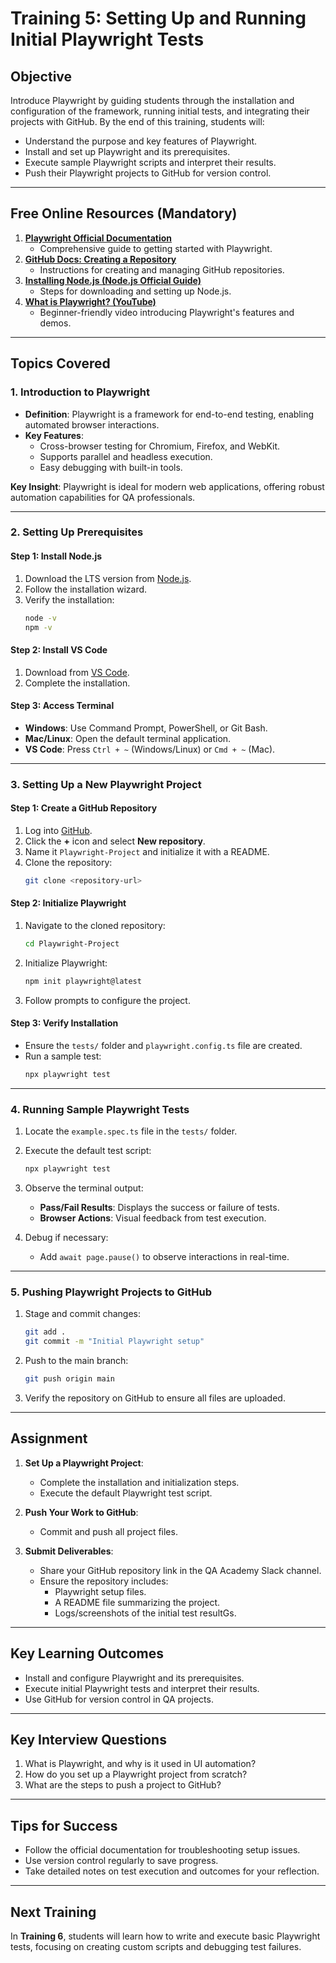 # **Training 5: Setting Up and Running Initial Playwright Tests**

## **Objective**

Introduce Playwright by guiding students through the installation and configuration of the framework, running initial tests, and integrating their projects with GitHub. By the end of this training, students will:

- Understand the purpose and key features of Playwright.
- Install and set up Playwright and its prerequisites.
- Execute sample Playwright scripts and interpret their results.
- Push their Playwright projects to GitHub for version control.

---

## **Free Online Resources (Mandatory)**

1. **[Playwright Official Documentation](https://playwright.dev/)**  
   - Comprehensive guide to getting started with Playwright.
2. **[GitHub Docs: Creating a Repository](https://docs.github.com/en/get-started/quickstart/create-a-repo)**  
   - Instructions for creating and managing GitHub repositories.
3. **[Installing Node.js (Node.js Official Guide)](https://nodejs.org/en/)**  
   - Steps for downloading and setting up Node.js.
4. **[What is Playwright? (YouTube)](https://www.youtube.com/watch?v=wGr5rz8WGCE)**  
   - Beginner-friendly video introducing Playwright's features and demos.

---

## **Topics Covered**

### **1. Introduction to Playwright**
- **Definition**: Playwright is a framework for end-to-end testing, enabling automated browser interactions.
- **Key Features**:
  - Cross-browser testing for Chromium, Firefox, and WebKit.
  - Supports parallel and headless execution.
  - Easy debugging with built-in tools.

**Key Insight**: Playwright is ideal for modern web applications, offering robust automation capabilities for QA professionals.

---

### **2. Setting Up Prerequisites**

#### **Step 1: Install Node.js**
1. Download the LTS version from [Node.js](https://nodejs.org/en/).
2. Follow the installation wizard.
3. Verify the installation:
   ```bash
   node -v
   npm -v
   ```

#### **Step 2: Install VS Code**
1. Download from [VS Code](https://code.visualstudio.com/).
2. Complete the installation.

#### **Step 3: Access Terminal**
- **Windows**: Use Command Prompt, PowerShell, or Git Bash.
- **Mac/Linux**: Open the default terminal application.
- **VS Code**: Press `Ctrl + ~` (Windows/Linux) or `Cmd + ~` (Mac).

---

### **3. Setting Up a New Playwright Project**

#### **Step 1: Create a GitHub Repository**
1. Log into [GitHub](https://github.com).
2. Click the **+** icon and select **New repository**.
3. Name it `Playwright-Project` and initialize it with a README.
4. Clone the repository:
   ```bash
   git clone <repository-url>
   ```

#### **Step 2: Initialize Playwright**
1. Navigate to the cloned repository:
   ```bash
   cd Playwright-Project
   ```
2. Initialize Playwright:
   ```bash
   npm init playwright@latest
   ```
3. Follow prompts to configure the project.

#### **Step 3: Verify Installation**
- Ensure the `tests/` folder and `playwright.config.ts` file are created.
- Run a sample test:
   ```bash
   npx playwright test
   ```

---

### **4. Running Sample Playwright Tests**
1. Locate the `example.spec.ts` file in the `tests/` folder.
2. Execute the default test script:
   ```bash
   npx playwright test
   ```
3. Observe the terminal output:
   - **Pass/Fail Results**: Displays the success or failure of tests.
   - **Browser Actions**: Visual feedback from test execution.

4. Debug if necessary:
   - Add `await page.pause()` to observe interactions in real-time.

---

### **5. Pushing Playwright Projects to GitHub**
1. Stage and commit changes:
   ```bash
   git add .
   git commit -m "Initial Playwright setup"
   ```
2. Push to the main branch:
   ```bash
   git push origin main
   ```
3. Verify the repository on GitHub to ensure all files are uploaded.

---

## **Assignment**

1. **Set Up a Playwright Project**:
   - Complete the installation and initialization steps.
   - Execute the default Playwright test script.

2. **Push Your Work to GitHub**:
   - Commit and push all project files.

3. **Submit Deliverables**:
   - Share your GitHub repository link in the QA Academy Slack channel.
   - Ensure the repository includes:
     - Playwright setup files.
     - A README file summarizing the project.
     - Logs/screenshots of the initial test resultGs.

---

## **Key Learning Outcomes**

- Install and configure Playwright and its prerequisites.
- Execute initial Playwright tests and interpret their results.
- Use GitHub for version control in QA projects.

---

## **Key Interview Questions**

1. What is Playwright, and why is it used in UI automation?
2. How do you set up a Playwright project from scratch?
3. What are the steps to push a project to GitHub?

---

## **Tips for Success**

- Follow the official documentation for troubleshooting setup issues.
- Use version control regularly to save progress.
- Take detailed notes on test execution and outcomes for your reflection.

---

## **Next Training**
In **Training 6**, students will learn how to write and execute basic Playwright tests, focusing on creating custom scripts and debugging test failures.

